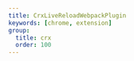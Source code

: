 ```yaml
---
title: CrxLiveReloadWebpackPlugin
keywords: [chrome, extension]
group:
  title: crx
  order: 100
---
```


<embed-project src="@dumlj/crx-live-reload-webpack-plugin"></embed-project>
